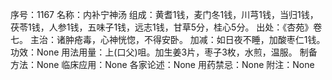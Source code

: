 序号：1167
名称：内补宁神汤
组成：黄耆1钱，麦门冬1钱，川芎1钱，当归1钱，茯苓1钱，人参1钱，五味子1钱，远志1钱，甘草5分，桂心5分。
出处：《杏苑》卷七。
主治：诸肿疮毒，心神恍惚，不得安卧。
加减：如日夜不睡，加酸枣仁1钱。
功效：None
用法用量：上(口父)咀。加生姜3片，枣子3枚，水煎，温服。
制备方法：None
临床应用：None
各家论述：None
用药禁忌：None
附注：None
